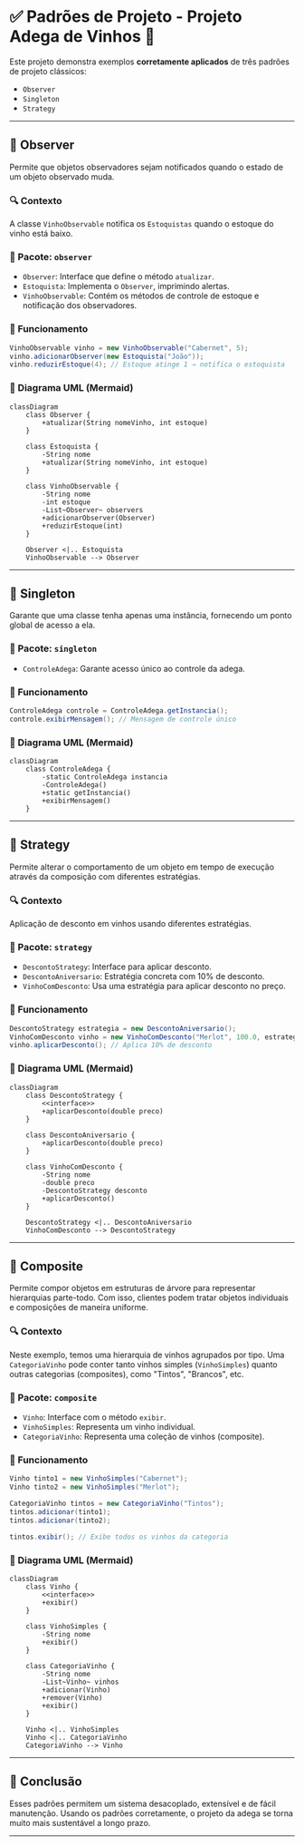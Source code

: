 
# ✅ Padrões de Projeto - Projeto Adega de Vinhos 🍷

Este projeto demonstra exemplos **corretamente aplicados** de três padrões de projeto clássicos:

- `Observer`
- `Singleton`
- `Strategy`

---

## 📌 Observer

Permite que objetos observadores sejam notificados quando o estado de um objeto observado muda.

### 🔍 Contexto
A classe `VinhoObservable` notifica os `Estoquistas` quando o estoque do vinho está baixo.

### 📁 Pacote: `observer`

- `Observer`: Interface que define o método `atualizar`.
- `Estoquista`: Implementa o `Observer`, imprimindo alertas.
- `VinhoObservable`: Contém os métodos de controle de estoque e notificação dos observadores.

### 🔧 Funcionamento
```java
VinhoObservable vinho = new VinhoObservable("Cabernet", 5);
vinho.adicionarObserver(new Estoquista("João"));
vinho.reduzirEstoque(4); // Estoque atinge 1 → notifica o estoquista
```

### 🔷 Diagrama UML (Mermaid)
```mermaid
classDiagram
    class Observer {
        +atualizar(String nomeVinho, int estoque)
    }

    class Estoquista {
        -String nome
        +atualizar(String nomeVinho, int estoque)
    }

    class VinhoObservable {
        -String nome
        -int estoque
        -List~Observer~ observers
        +adicionarObserver(Observer)
        +reduzirEstoque(int)
    }

    Observer <|.. Estoquista
    VinhoObservable --> Observer
```

---

## 📌 Singleton

Garante que uma classe tenha apenas uma instância, fornecendo um ponto global de acesso a ela.

### 📁 Pacote: `singleton`

- `ControleAdega`: Garante acesso único ao controle da adega.

### 🔧 Funcionamento
```java
ControleAdega controle = ControleAdega.getInstancia();
controle.exibirMensagem(); // Mensagem de controle único
```

### 🔷 Diagrama UML (Mermaid)
```mermaid
classDiagram
    class ControleAdega {
        -static ControleAdega instancia
        -ControleAdega()
        +static getInstancia()
        +exibirMensagem()
    }
```

---

## 📌 Strategy

Permite alterar o comportamento de um objeto em tempo de execução através da composição com diferentes estratégias.

### 🔍 Contexto
Aplicação de desconto em vinhos usando diferentes estratégias.

### 📁 Pacote: `strategy`

- `DescontoStrategy`: Interface para aplicar desconto.
- `DescontoAniversario`: Estratégia concreta com 10% de desconto.
- `VinhoComDesconto`: Usa uma estratégia para aplicar desconto no preço.

### 🔧 Funcionamento
```java
DescontoStrategy estrategia = new DescontoAniversario();
VinhoComDesconto vinho = new VinhoComDesconto("Merlot", 100.0, estrategia);
vinho.aplicarDesconto(); // Aplica 10% de desconto
```

### 🔷 Diagrama UML (Mermaid)
```mermaid
classDiagram
    class DescontoStrategy {
        <<interface>>
        +aplicarDesconto(double preco)
    }

    class DescontoAniversario {
        +aplicarDesconto(double preco)
    }

    class VinhoComDesconto {
        -String nome
        -double preco
        -DescontoStrategy desconto
        +aplicarDesconto()
    }

    DescontoStrategy <|.. DescontoAniversario
    VinhoComDesconto --> DescontoStrategy
```

---


## 📌 Composite

Permite compor objetos em estruturas de árvore para representar hierarquias parte-todo. Com isso, clientes podem tratar objetos individuais e composições de maneira uniforme.

### 🔍 Contexto
Neste exemplo, temos uma hierarquia de vinhos agrupados por tipo. Uma `CategoriaVinho` pode conter tanto vinhos simples (`VinhoSimples`) quanto outras categorias (composites), como "Tintos", "Brancos", etc.

### 📁 Pacote: `composite`

- `Vinho`: Interface com o método `exibir`.
- `VinhoSimples`: Representa um vinho individual.
- `CategoriaVinho`: Representa uma coleção de vinhos (composite).

### 🔧 Funcionamento
```java
Vinho tinto1 = new VinhoSimples("Cabernet");
Vinho tinto2 = new VinhoSimples("Merlot");

CategoriaVinho tintos = new CategoriaVinho("Tintos");
tintos.adicionar(tinto1);
tintos.adicionar(tinto2);

tintos.exibir(); // Exibe todos os vinhos da categoria
```

### 🔷 Diagrama UML (Mermaid)
```mermaid
classDiagram
    class Vinho {
        <<interface>>
        +exibir()
    }

    class VinhoSimples {
        -String nome
        +exibir()
    }

    class CategoriaVinho {
        -String nome
        -List~Vinho~ vinhos
        +adicionar(Vinho)
        +remover(Vinho)
        +exibir()
    }

    Vinho <|.. VinhoSimples
    Vinho <|.. CategoriaVinho
    CategoriaVinho --> Vinho
```

---

## 🧠 Conclusão

Esses padrões permitem um sistema desacoplado, extensível e de fácil manutenção. Usando os padrões corretamente, o projeto da adega se torna muito mais sustentável a longo prazo.

---

